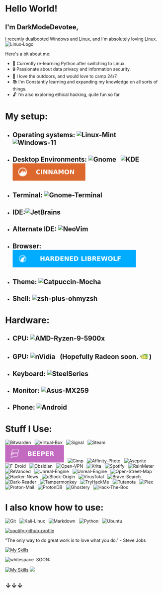 # Hello World!
## I'm DarkModeDevotee, 
I recently dualbooted Windows and Linux, and I'm absolutely loving Linux. <img src="https://cdn3.emoji.gg/emojis/4626-linux.png" alt=Linux-Logo style="width:25px;"/>

Here's a bit about me:

- 🌱 Currently re-learning Python after switching to Linux.
- 🔒 Passionate about data privacy and information security.
- 🌲 I love the outdoors, and would love to camp 24/7.
- 📚 I'm Constantly learning and expanding my knowledge on all sorts of things.
- 🔓 I'm also exploring ethical hacking, quite fun so far.

# My setup:
- ## Operating systems: <img src="https://img.shields.io/badge/-linux_mint-80C23A?logo=linuxmint&logoColor=white&style=for-the-badge" alt=Linux-Mint />&nbsp;&nbsp; <img src="https://img.shields.io/badge/Windows_11-0078D4?logo=windows11&logoColor=white&style=for-the-badge" alt=Windows-11 />&nbsp;&nbsp;
- ## Desktop Environments: <img src="https://img.shields.io/badge/gnome-4A86CF?logo=gnome&logoColor=white&style=for-the-badge" alt=Gnome />&nbsp;&nbsp; <img src="https://img.shields.io/badge/KDE-1D99F3?logo=KDE&logoColor=white&style=for-the-badge" alt=KDE />&nbsp;&nbsp; <img src="https://raw.githubusercontent.com/DarkModeDevotee/DarkModeDevotee/main/CINNAMON.svg" alt=Cinnamon />&nbsp;&nbsp;
- ## Terminal: <img src="https://img.shields.io/badge/gnome_terminal-241F31?logo=gnometerminal&logoColor=white&style=for-the-badge" alt=Gnome-Terminal />&nbsp;&nbsp;
- ## IDE:<img src="https://img.shields.io/badge/jetbains-000000?logo=jetbrains&logoColor=white&style=for-the-badge" alt=JetBrains />&nbsp;&nbsp;
- ## Alternate IDE: <img src="https://img.shields.io/badge/Neovim-57A143?logo=Neovim&logoColor=white&style=for-the-badge" alt=NeoVim />&nbsp;&nbsp;
- ## Browser: <img src="https://raw.githubusercontent.com/DarkModeDevotee/DarkModeDevotee/main/HARDENED%20LIBREWOLF.svg" alt=LibreWolf />&nbsp;&nbsp;
- ## Theme: <img src="https://img.shields.io/badge/-Catppuccin_Mocha-1e1e2e?logo=buymeacoffee&logoColor=white&style=for-the-badge" alt=Catpuccin-Mocha />&nbsp;&nbsp;
- ## Shell: <img src="https://img.shields.io/badge/-zsh_+_ohmyzsh-F15A24?logo=zotero&logoColor=white&style=for-the-badge" alt=zsh-plus-ohmyzsh />&nbsp;&nbsp;

# Hardware:
- ## CPU: <img src="https://img.shields.io/badge/-Ryzen_9_5900x-ED1C24?logo=amd&logoColor=white&style=for-the-badge" alt=AMD-Ryzen-9-5900x />&nbsp;&nbsp;
- ## GPU: <img src="https://img.shields.io/badge/rtx_3070ti-76B900?logo=NVIDIA&logoColor=white&style=for-the-badge" alt=nVidia />&nbsp;&nbsp; (Hopefully Radeon soon. <img src="https://raw.githubusercontent.com/DarkModeDevotee/DarkModeDevotee/main/nvidia-linux.gif" style="width:25px;"/> )
- ## Keyboard: <img src="https://img.shields.io/badge/Apex_Pro-FF5200?logo=steelseries&logoColor=white&style=for-the-badge" alt=SteelSeries />&nbsp;&nbsp;
- ## Monitor: <img src="https://img.shields.io/badge/MX259-000000?logo=asus&logoColor=white&style=for-the-badge" alt=Asus-MX259 />&nbsp;&nbsp;
- ## Phone: <img src="https://img.shields.io/badge/Pixel_7-3ACB7B?logo=android&logoColor=white&style=for-the-badge" alt=Android />&nbsp;&nbsp;

# Stuff I Use:
<img src="https://img.shields.io/badge/bitwarden-175DDC?logo=bitwarden&logoColor=white&style=for-the-badge" alt=Bitwarden />&nbsp;&nbsp;
<img src="https://img.shields.io/badge/Virtual_Box-183A61?logo=virtualbox&logoColor=white&style=for-the-badge" alt=Virtual-Box />&nbsp;&nbsp;
<img src="https://img.shields.io/badge/signal-3A76F0?logo=signal&logoColor=white&style=for-the-badge" alt=Signal />&nbsp;&nbsp;
<img src="https://img.shields.io/badge/steam-171D25?logo=steam&logoColor=white&style=for-the-badge" alt=Steam />&nbsp;&nbsp;
<img src="https://raw.githubusercontent.com/DarkModeDevotee/DarkModeDevotee/main/BEEPER.svg" alt=Beeper />&nbsp;&nbsp;
<img src="https://img.shields.io/badge/gimp-5C5543?logo=gimp&logoColor=white&style=for-the-badge" alt=Gimp />&nbsp;&nbsp;
<img src="https://img.shields.io/badge/affinity_photo-7E4DD2?logo=affinityphoto&logoColor=white&style=for-the-badge" alt=Affinity-Photo />&nbsp;&nbsp;
<img src="https://img.shields.io/badge/aseprite-7D929E?logo=aseprite&logoColor=white&style=for-the-badge" alt=Aseprite />&nbsp;&nbsp;
<img src="https://img.shields.io/badge/Fdroid-1976D2?logo=fdroid&logoColor=white&style=for-the-badge" alt=F-Droid />&nbsp;&nbsp;
<img src="https://img.shields.io/badge/Obsidian-7C3AED?logo=Obsidian&logoColor=white&style=for-the-badge" alt=Obsidian />&nbsp;&nbsp;
<img src="https://img.shields.io/badge/open_vpn-EA7E20?logo=openvpn&logoColor=white&style=for-the-badge" alt=Open-VPN />&nbsp;&nbsp;
<img src="https://img.shields.io/badge/krita-3BABFF?logo=krita&logoColor=white&style=for-the-badge" alt=Krita />&nbsp;&nbsp;
<img src="https://img.shields.io/badge/spotify-1DB954?logo=spotify&logoColor=white&style=for-the-badge" alt=Spotify />&nbsp;&nbsp;
<img src="https://img.shields.io/badge/rainmeter-19519B?logo=rainmeter&logoColor=white&style=for-the-badge" alt=RainMeter />&nbsp;&nbsp;
<img src="https://img.shields.io/badge/revanced-9ED5FF?logo=revanced&logoColor=black&style=for-the-badge" alt=ReVanced />&nbsp;&nbsp;
<img src="https://img.shields.io/badge/Unreal_Engine-0E1128?logo=unrealengine&logoColor=white&style=for-the-badge" alt=Unreal-Engine />&nbsp;&nbsp;
<img src="https://img.shields.io/badge/blender-E87D0D.svg?logo=blender&style=for-the-badge&logoColor=white" alt=Unreal-Engine />&nbsp;&nbsp;
<img src="https://img.shields.io/badge/open_street_map-7EBC6F?logo=openstreetmap&logoColor=white&style=for-the-badge" alt=Open-Street-Map />&nbsp;&nbsp;
<img src="https://img.shields.io/badge/Hacker_News-F0652F?logo=ycombinator&logoColor=white&style=for-the-badge" alt=Hacker-News />&nbsp;&nbsp;
<img src="https://img.shields.io/badge/ublock_origin-800000?logo=ublockorigin&logoColor=white&style=for-the-badge" alt=uBlock-Origin />&nbsp;&nbsp;
<img src="https://img.shields.io/badge/virustotal-394EFF?logo=virustotal&logoColor=white&style=for-the-badge" alt=VirusTotal />&nbsp;&nbsp;
<img src="https://img.shields.io/badge/Brave_search-FB542B?logo=brave&logoColor=white&style=for-the-badge" alt=Brave-Search />&nbsp;&nbsp;
<img src="https://img.shields.io/badge/Dark_Reader-141E24?logo=darkreader&logoColor=white&style=for-the-badge" alt=Dark-Reader />&nbsp;&nbsp;
<img src="https://img.shields.io/badge/tampermonkey-00485B?logo=tampermonkey&logoColor=white&style=for-the-badge" alt=Tampermonkey />&nbsp;&nbsp;
<img src="https://img.shields.io/badge/tryhackme-212C42?logo=tryhackme&logoColor=white&style=for-the-badge" alt=TryHackMe />&nbsp;&nbsp;
<img src="https://img.shields.io/badge/tutanota-840010?logo=tutanota&logoColor=white&style=for-the-badge" alt=Tutanota />&nbsp;&nbsp;
<img src="https://img.shields.io/badge/plex-F5B700?logo=plex&logoColor=black&style=for-the-badge" alt=Plex />&nbsp;&nbsp;
<img src="https://img.shields.io/badge/proton_mail-6D4AFF?logo=protonmail&logoColor=white&style=for-the-badge" alt=Proton-Mail />&nbsp;&nbsp;
<img src="https://img.shields.io/badge/protonDB-F50057?logo=protonDB&logoColor=white&style=for-the-badge" alt=ProtonDB />&nbsp;&nbsp;
<img src="https://img.shields.io/badge/ghostery-00AEF0.svg?logo=ghostery&style=for-the-badge&logoColor=white" alt=Ghostery />&nbsp;&nbsp;
<img src="https://img.shields.io/badge/Hack_the_Box-9FEF00?logo=hackthebox&logoColor=black&style=for-the-badge" alt=Hack-The-Box />&nbsp;

# I also know how to use:
<img src="https://img.shields.io/badge/git-F05032?logo=git&logoColor=white&style=for-the-badge" alt=Git />&nbsp;&nbsp;
<img src="https://img.shields.io/badge/Kali_Linux-557C94?logo=kalilinux&logoColor=white&style=for-the-badge" alt=Kali-Linux />&nbsp;&nbsp;
<img src="https://img.shields.io/badge/markdown-000000?logo=markdown&logoColor=white&style=for-the-badge" alt=Markdown />&nbsp;&nbsp;
<img src="https://img.shields.io/badge/python-3776AB?logo=python&logoColor=white&style=for-the-badge" alt=Python />&nbsp;&nbsp;
<img src="https://img.shields.io/badge/ubuntu-E95420?logo=ubuntu&logoColor=white&style=for-the-badge" alt=Ubuntu />&nbsp;&nbsp;
</p>

[![spotify-github-profile](https://spotify-github-profile.vercel.app/api/view?uid=31eqq5xxgji4ywbcei7345374b6m&cover_image=true&theme=default&show_offline=true&background_color=121212&interchange=true&bar_color=ffffff&bar_color_cover=true)](https://spotify-github-profile.vercel.app/api/view?uid=31eqq5xxgji4ywbcei7345374b6m&redirect=true)

"The only way to do great work is to love what you do." - Steve Jobs 

[![My Skills](https://skillicons.dev/icons?i=md,neovim,linux,unreal,py)](https://skillicons.dev)

<img src="" alt=whitespace />&nbsp;&nbsp;SOON:

[![My Skills](https://skillicons.dev/icons?i=bash,lua)](https://skillicons.dev)
![](https://hit.yhype.me/github/profile?user_id=84683430)
## ↓↓↓
